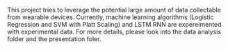 This project tries to leverage the potential large amount of data collectable from wearable devices. Currently, machine learning algorithms (Logistic Regression and SVM with Platt Scaling) and LSTM RNN are expereimented with experimental data. 
For more details, please look into the data analysis folder and the presentation foler. 
